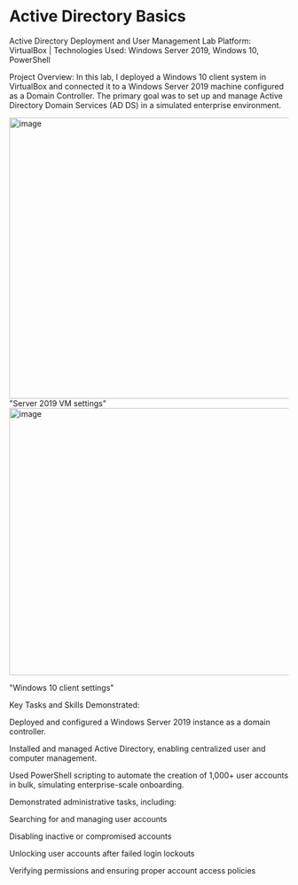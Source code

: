 <h1>Active Directory Basics</h1>

<p>
Active Directory Deployment and User Management Lab
Platform: VirtualBox | Technologies Used: Windows Server 2019, Windows 10, PowerShell

Project Overview:
In this lab, I deployed a Windows 10 client system in VirtualBox and connected it to a Windows Server 2019 machine configured as a Domain Controller. The primary goal was to set up and manage Active Directory Domain Services (AD DS) in a simulated enterprise environment.
<p>
<img width="720" height="507" alt="image" src="https://github.com/user-attachments/assets/5bb40f65-17d9-4046-8ad4-96bbad026386" />
<br>
"Server 2019 VM settings"

<br>

<img width="681" height="482" alt="image" src="https://github.com/user-attachments/assets/cb6b5866-ceec-4dc8-8a6d-8eebf36c9e7a" />

"Windows 10 client settings"
</p>







<p>
Key Tasks and Skills Demonstrated:

Deployed and configured a Windows Server 2019 instance as a domain controller.

Installed and managed Active Directory, enabling centralized user and computer management.

Used PowerShell scripting to automate the creation of 1,000+ user accounts in bulk, simulating enterprise-scale onboarding.

Demonstrated administrative tasks, including:

Searching for and managing user accounts

Disabling inactive or compromised accounts

Unlocking user accounts after failed login lockouts

Verifying permissions and ensuring proper account access policies
</p>
   

